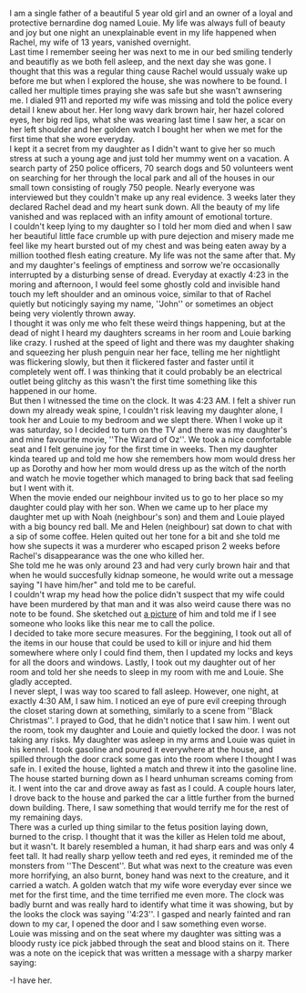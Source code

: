  I am a single father of a beautiful 5 year old girl and an owner of a loyal and protective bernardine dog named Louie. My life was always full of beauty and joy but one night an unexplainable event in my life happened when Rachel, my wife of 13 years, vanished overnight.  
Last time I remember seeing her was next to me in our bed smiling tenderly and beautifly as we both fell asleep, and the next day she was gone. I thought that this was a regular thing cause Rachel would ussualy wake up before me but when I explored the house, she was nowhere to be found. I called her multiple times praying she was safe but she wasn't awnsering me. I dialed 911 and reported my wife was missing and told the police every detail I knew about her. Her long wavy dark brown hair, her hazel colored eyes, her big red lips, what she was wearing last time I saw her, a scar on her left shoulder and her golden watch I bought her when we met for the first time that she wore everyday.  
I kept it a secret from my daughter as I didn't want to give her so much stress at such a young age and just told her mummy went on a vacation. A search party of 250 police officers, 70 search dogs and 50 volunteers went on searching for her through the local park and all of the houses in our small town consisting of rougly 750 people. Nearly everyone was interviewed but they couldn't make up any real evidence. 3 weeks later they declared Rachel dead and my heart sunk down. All the beauty of my life vanished and was replaced with an infity amount of emotional torture.  
I couldn't keep lying to my daughter so I told her mom died and when I saw her beautiful little face crumble up with pure dejection and misery made me feel like my heart bursted out of my chest and was being eaten away by a million toothed flesh eating creature. My life was not the same after that. My and my daughter's feelings of emptiness and sorrow we're occasionally interrupted by a disturbing sense of dread. Everyday at exactly 4:23 in the moring and afternoon, I would feel some ghostly cold and invisible hand touch my left shoulder and an ominous voice, similar to that of Rachel quietly but noticingly saying my name, ''John'' or sometimes an object being very violently thrown away.  
I thought it was only me who felt these weird things happening, but at the dead of night I heard my daughters screams in her room and Louie barking like crazy. I rushed at the speed of light and there was my daughter shaking and squeezing her plush penguin near her face, telling me her nightlight was flickering slowly, but then it flickered faster and faster until it completely went off. I was thinking that it could probably be an electrical outlet being glitchy as this wasn't the first time something like this happened in our home.  
But then I witnessed the time on the clock. It was 4:23 AM. I felt a shiver run down my already weak spine, I couldn't risk leaving my daughter alone, I took her and Louie to my bedroom and we slept there. When I woke up it was saturday, so I decided to turn on the TV and there was my daughter's and mine favourite movie, ''The Wizard of Oz''. We took a nice comfortable seat and I felt genuine joy for the first time in weeks. Then my daughter kinda teared up and told me how she remembers how mom would dress her up as Dorothy and how her mom would dress up as the witch of the north and watch he movie together which managed to bring back that sad feeling but I went with it.  
When the movie ended our neighbour invited us to go to her place so my daughter could play with her son. When we came up to her place my daughter met up with Noah (neighbour's son) and them and Louie played with a big bouncy red ball. Me and Helen (neighbour) sat down to chat with a sip of some coffee. Helen quited out her tone for a bit and she told me how she supects it was a murderer who escaped prison 2 weeks before Rachel's disappearance was the one who killed her.  
She told me he was only around 23 and had very curly brown hair and that when he would succesfully kidnap someone, he would write out a message saying "I have him/her" and told me to be careful.  
I couldn't wrap my head how the police didn't suspect that my wife could have been murdered by that man and it was also weird cause there was no note to be found. She sketched out [a picture](https://www.reddit.com/r/sketches/comments/uvypil/sketch/) of him and told me if I see someone who looks like this near me to call the police.  
I decided to take more secure measures. For the beggining, I took out all of the items in our house that could be used to kill or injure and hid them somewhere where only I could find them, then I updated my locks and keys for all the doors and windows. Lastly, I took out my daughter out of her room and told her she needs to sleep in my room with me and Louie. She gladly accepted.  
I never slept, I was way too scared to fall asleep. However, one night, at exactly 4:30 AM, I saw him. I noticed an eye of pure evil creeping through the closet staring down at something, similarly to a scene from ''Black Christmas''. I prayed to God, that he didn't notice that I saw him. I went out the room, took my daughter and Louie and quietly locked the door. I was not taking any risks. My daughter was asleep in my arms and Louie was quiet in his kennel. I took gasoline and poured it everywhere at the house, and spilled through the door crack some gas into the room where I thought I was safe in. I exited the house, lighted a match and threw it into the gasoline line.  
The house started burning down as I heard unhuman screams coming from it. I went into the car and drove away as fast as I could. A couple hours later, I drove back to the house and parked the car a little further from the burned down building. There, I saw something that would terrify me for the rest of my remaining days.  
There was a curled up thing similar to the fetus position laying down, burned to the crisp. I thought that it was the killer as Helen told me about, but it wasn't. It barely resembled a human, it had sharp ears and was only 4 feet tall. It had really sharp yellow teeth and red eyes, it reminded me of the monsters from ''The Descent''. But what was next to the creature was even more horrifying, an also burnt, boney hand was next to the creature, and it carried a watch. A golden watch that my wife wore everyday ever since we met for the first time, and the time terrified me even more. The clock was badly burnt and was really hard to identify what time it was showing, but by the looks the clock was saying ''4:23''. I gasped and nearly fainted and ran down to my car, I opened the door and I saw something even worse.  
Louie was missing and on the seat where my daughter was sitting was a bloody rusty ice pick jabbed through the seat and blood stains on it. There was a note on the icepick that was written a message with a sharpy marker saying:  


\-I have her.